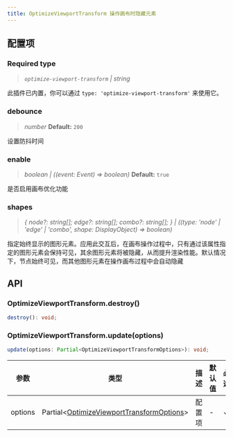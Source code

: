 ```yaml
---
title: OptimizeViewportTransform 操作画布时隐藏元素
---
```


## 配置项

### <Badge type="success">Required</Badge> type

> _`optimize-viewport-transform` \| string_

此插件已内置，你可以通过 `type: 'optimize-viewport-transform'` 来使用它。

### debounce

> _number_ **Default:** `200`

设置防抖时间

### enable

> _boolean \| ((event: Event) => boolean)_ **Default:** `true`

是否启用画布优化功能

### shapes

> _{ node?: string[]; edge?: string[]; combo?: string[]; } \| ((type: 'node' \| 'edge' \| 'combo', shape: DisplayObject) => boolean)_

指定始终显示的图形元素。应用此交互后，在画布操作过程中，只有通过该属性指定的图形元素会保持可见，其余图形元素将被隐藏，从而提升渲染性能。默认情况下，节点始终可见，而其他图形元素在操作画布过程中会自动隐藏

## API

### OptimizeViewportTransform.destroy()

```typescript
destroy(): void;
```

### OptimizeViewportTransform.update(options)

```typescript
update(options: Partial<OptimizeViewportTransformOptions>): void;
```

| 参数    | 类型                                                 | 描述   | 默认值 | 必选 |
| ------- | ---------------------------------------------------- | ------ | ------ | ---- |
| options | Partial<[OptimizeViewportTransformOptions](#配置项)> | 配置项 | -      | ✓    |
